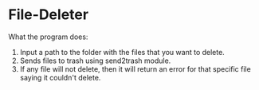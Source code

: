 # File-Deleter

What the program does:
1. Input a path to the folder with the files that you want to delete.
2. Sends files to trash using send2trash module.
3. If any file will not delete, then it will return an error for that specific file saying it couldn't delete.
